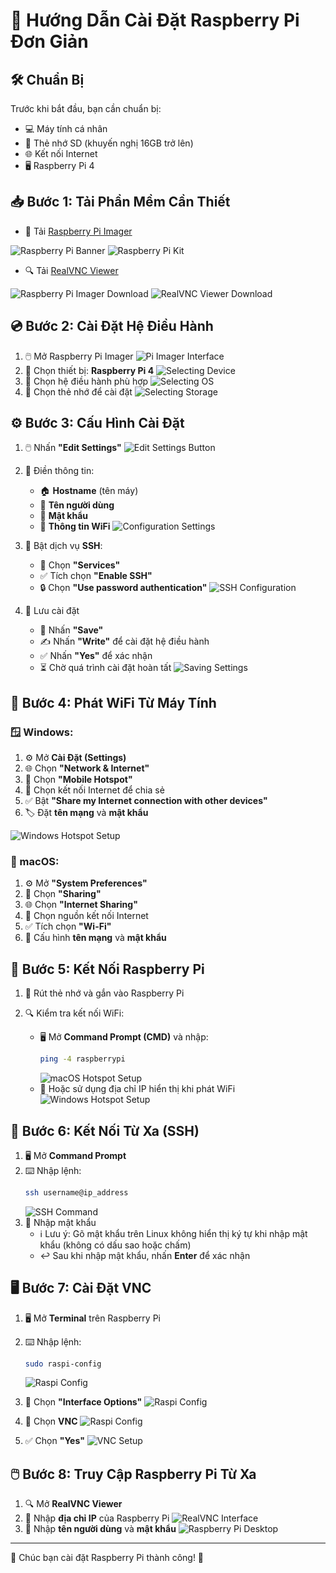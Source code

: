 # 🍓 Hướng Dẫn Cài Đặt Raspberry Pi Đơn Giản

## 🛠️ Chuẩn Bị

Trước khi bắt đầu, bạn cần chuẩn bị:
- 💻 Máy tính cá nhân
- 💾 Thẻ nhớ SD (khuyến nghị 16GB trở lên)
- 🌐 Kết nối Internet
- 🖥️ Raspberry Pi 4

## 📥 Bước 1: Tải Phần Mềm Cần Thiết

- 📀 Tải [Raspberry Pi Imager](https://www.raspberrypi.com/software/)

![Raspberry Pi Banner](images/picture1.png)
![Raspberry Pi Kit](images/picture2.png)

- 🔍 Tải [RealVNC Viewer](https://www.realvnc.com/en/connect/download/viewer/)

![Raspberry Pi Imager Download](images/picture3.png)
![RealVNC Viewer Download](images/picture4.png)

## 💿 Bước 2: Cài Đặt Hệ Điều Hành

1. 🖱️ Mở Raspberry Pi Imager
![Pi Imager Interface](images/picture5.png)
2. 📱 Chọn thiết bị: **Raspberry Pi 4**
![Selecting Device](images/picture6.png)
3. 🔧 Chọn hệ điều hành phù hợp
![Selecting OS](images/picture7.png)
4. 💾 Chọn thẻ nhớ để cài đặt
![Selecting Storage](images/picture8.png)

## ⚙️ Bước 3: Cấu Hình Cài Đặt

1. 🖱️ Nhấn **"Edit Settings"**
![Edit Settings Button](images/picture9.png)
2. 📝 Điền thông tin:
   - 🏠 **Hostname** (tên máy)
   - 👤 **Tên người dùng**
   - 🔑 **Mật khẩu**
   - 📶 **Thông tin WiFi**
![Configuration Settings](images/picture10.png)

3. 🔐 Bật dịch vụ **SSH**:
   - 🔧 Chọn **"Services"**
   - ✅ Tích chọn **"Enable SSH"**
   - 🔒 Chọn **"Use password authentication"**
![SSH Configuration](images/picture11.png)
4. 💾 Lưu cài đặt
   - 💾 Nhấn **"Save"**
   - ✍️ Nhấn **"Write"** để cài đặt hệ điều hành
   - ✅ Nhấn **"Yes"** để xác nhận
   - ⏳ Chờ quá trình cài đặt hoàn tất
![Saving Settings](images/picture12.png)

## 📶 Bước 4: Phát WiFi Từ Máy Tính

### 🪟 Windows:
1. ⚙️ Mở **Cài Đặt (Settings)**
2. 🌐 Chọn **"Network & Internet"**
3. 📡 Chọn **"Mobile Hotspot"**
4. 🔌 Chọn kết nối Internet để chia sẻ
5. ✅ Bật **"Share my Internet connection with other devices"**
6. 🏷️ Đặt **tên mạng** và **mật khẩu**

![Windows Hotspot Setup](images/picture13.png)

### 🍎 macOS:
1. ⚙️ Mở **"System Preferences"**
2. 🔄 Chọn **"Sharing"**
3. 🌐 Chọn **"Internet Sharing"**
4. 🔌 Chọn nguồn kết nối Internet
5. ✅ Tích chọn **"Wi-Fi"**
6. 🔧 Cấu hình **tên mạng** và **mật khẩu**

## 🔄 Bước 5: Kết Nối Raspberry Pi

1. 💾 Rút thẻ nhớ và gắn vào Raspberry Pi

2. 🔍 Kiểm tra kết nối WiFi:
   - 🖥️ Mở **Command Prompt (CMD)** và nhập:
     ```sh
     ping -4 raspberrypi
     ```
     ![macOS Hotspot Setup](images/picture14.png)
   - 🔢 Hoặc sử dụng địa chỉ IP hiển thị khi phát WiFi
   ![Windows Hotspot Setup](images/picture13.png) 

## 🔐 Bước 6: Kết Nối Từ Xa (SSH)

1. 🖥️ Mở **Command Prompt**
2. ⌨️ Nhập lệnh:
   ```sh
   ssh username@ip_address
   ```
   ![SSH Command](images/picture15.png)
3. 🔑 Nhập mật khẩu
   - ℹ️ Lưu ý: Gõ mật khẩu trên Linux không hiển thị ký tự khi nhập mật khẩu (không có dấu sao hoặc chấm)
   - ↩️ Sau khi nhập mật khẩu, nhấn **Enter** để xác nhận

## 🖥️ Bước 7: Cài Đặt VNC

1. 🖥️ Mở **Terminal** trên Raspberry Pi
2. ⌨️ Nhập lệnh:
   ```sh
   sudo raspi-config
   ```
   ![Raspi Config](images/picture16.png)
3. 🔧 Chọn **"Interface Options"**
   ![Raspi Config](images/picture17.png)
4. 🔗 Chọn **VNC**
   ![Raspi Config](images/picture18.png)

5. ✅ Chọn **"Yes"**
   ![VNC Setup](images/picture19.png)

## 🖱️ Bước 8: Truy Cập Raspberry Pi Từ Xa

1. 🔍 Mở **RealVNC Viewer**
2. 🔢 Nhập **địa chỉ IP** của Raspberry Pi
   ![RealVNC Interface](images/picture20.png)
3. 🔑 Nhập **tên người dùng** và **mật khẩu**
   ![Raspberry Pi Desktop](images/picture21.png)

---

🎉 Chúc bạn cài đặt Raspberry Pi thành công! 🚀